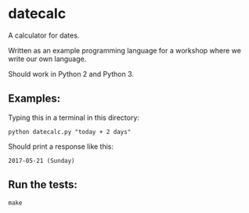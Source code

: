 # datecalc

A calculator for dates.

Written as an example programming language for a workshop where we write our
own language.

Should work in Python 2 and Python 3.

## Examples:

Typing this in a terminal in this directory:

    python datecalc.py "today + 2 days"

Should print a response like this:

    2017-05-21 (Sunday)

## Run the tests:

    make
